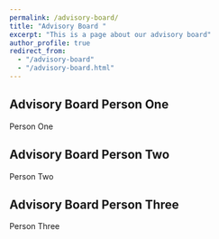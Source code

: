 ```yaml
---
permalink: /advisory-board/
title: "Advisory Board "
excerpt: "This is a page about our advisory board"
author_profile: true
redirect_from: 
  - "/advisory-board"
  - "/advisory-board.html"
---
```



Advisory Board Person One
-----------
Person One

Advisory Board Person Two
-----------
Person Two

Advisory Board Person Three
-----------
Person Three
